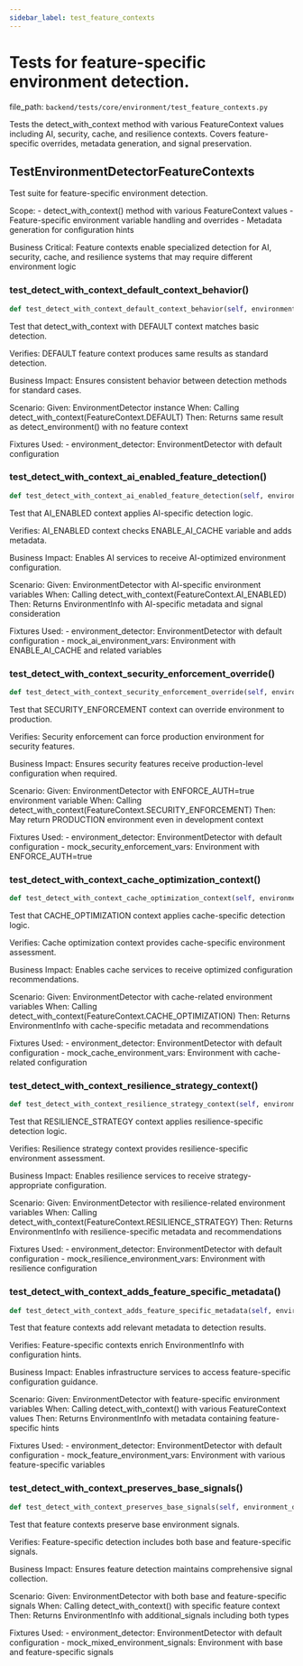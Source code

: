 ```yaml
---
sidebar_label: test_feature_contexts
---
```


# Tests for feature-specific environment detection.

  file_path: `backend/tests/core/environment/test_feature_contexts.py`

Tests the detect_with_context method with various FeatureContext values including
AI, security, cache, and resilience contexts. Covers feature-specific overrides,
metadata generation, and signal preservation.

## TestEnvironmentDetectorFeatureContexts

Test suite for feature-specific environment detection.

Scope:
    - detect_with_context() method with various FeatureContext values
    - Feature-specific environment variable handling and overrides
    - Metadata generation for configuration hints

Business Critical:
    Feature contexts enable specialized detection for AI, security, cache,
    and resilience systems that may require different environment logic

### test_detect_with_context_default_context_behavior()

```python
def test_detect_with_context_default_context_behavior(self, environment_detector):
```

Test that detect_with_context with DEFAULT context matches basic detection.

Verifies:
    DEFAULT feature context produces same results as standard detection.

Business Impact:
    Ensures consistent behavior between detection methods for standard cases.

Scenario:
    Given: EnvironmentDetector instance
    When: Calling detect_with_context(FeatureContext.DEFAULT)
    Then: Returns same result as detect_environment() with no feature context

Fixtures Used:
    - environment_detector: EnvironmentDetector with default configuration

### test_detect_with_context_ai_enabled_feature_detection()

```python
def test_detect_with_context_ai_enabled_feature_detection(self, environment_detector, mock_ai_environment_vars):
```

Test that AI_ENABLED context applies AI-specific detection logic.

Verifies:
    AI_ENABLED context checks ENABLE_AI_CACHE variable and adds metadata.

Business Impact:
    Enables AI services to receive AI-optimized environment configuration.

Scenario:
    Given: EnvironmentDetector with AI-specific environment variables
    When: Calling detect_with_context(FeatureContext.AI_ENABLED)
    Then: Returns EnvironmentInfo with AI-specific metadata and signal consideration

Fixtures Used:
    - environment_detector: EnvironmentDetector with default configuration
    - mock_ai_environment_vars: Environment with ENABLE_AI_CACHE and related variables

### test_detect_with_context_security_enforcement_override()

```python
def test_detect_with_context_security_enforcement_override(self, environment_detector, mock_security_enforcement_vars):
```

Test that SECURITY_ENFORCEMENT context can override environment to production.

Verifies:
    Security enforcement can force production environment for security features.

Business Impact:
    Ensures security features receive production-level configuration when required.

Scenario:
    Given: EnvironmentDetector with ENFORCE_AUTH=true environment variable
    When: Calling detect_with_context(FeatureContext.SECURITY_ENFORCEMENT)
    Then: May return PRODUCTION environment even in development context

Fixtures Used:
    - environment_detector: EnvironmentDetector with default configuration
    - mock_security_enforcement_vars: Environment with ENFORCE_AUTH=true

### test_detect_with_context_cache_optimization_context()

```python
def test_detect_with_context_cache_optimization_context(self, environment_detector, mock_cache_environment_vars):
```

Test that CACHE_OPTIMIZATION context applies cache-specific detection logic.

Verifies:
    Cache optimization context provides cache-specific environment assessment.

Business Impact:
    Enables cache services to receive optimized configuration recommendations.

Scenario:
    Given: EnvironmentDetector with cache-related environment variables
    When: Calling detect_with_context(FeatureContext.CACHE_OPTIMIZATION)
    Then: Returns EnvironmentInfo with cache-specific metadata and recommendations

Fixtures Used:
    - environment_detector: EnvironmentDetector with default configuration
    - mock_cache_environment_vars: Environment with cache-related configuration

### test_detect_with_context_resilience_strategy_context()

```python
def test_detect_with_context_resilience_strategy_context(self, environment_detector, mock_resilience_environment_vars):
```

Test that RESILIENCE_STRATEGY context applies resilience-specific detection logic.

Verifies:
    Resilience strategy context provides resilience-specific environment assessment.

Business Impact:
    Enables resilience services to receive strategy-appropriate configuration.

Scenario:
    Given: EnvironmentDetector with resilience-related environment variables
    When: Calling detect_with_context(FeatureContext.RESILIENCE_STRATEGY)
    Then: Returns EnvironmentInfo with resilience-specific metadata and recommendations

Fixtures Used:
    - environment_detector: EnvironmentDetector with default configuration
    - mock_resilience_environment_vars: Environment with resilience configuration

### test_detect_with_context_adds_feature_specific_metadata()

```python
def test_detect_with_context_adds_feature_specific_metadata(self, environment_detector, mock_feature_environment_vars):
```

Test that feature contexts add relevant metadata to detection results.

Verifies:
    Feature-specific contexts enrich EnvironmentInfo with configuration hints.

Business Impact:
    Enables infrastructure services to access feature-specific configuration guidance.

Scenario:
    Given: EnvironmentDetector with feature-specific environment variables
    When: Calling detect_with_context() with various FeatureContext values
    Then: Returns EnvironmentInfo with metadata containing feature-specific hints

Fixtures Used:
    - environment_detector: EnvironmentDetector with default configuration
    - mock_feature_environment_vars: Environment with various feature-specific variables

### test_detect_with_context_preserves_base_signals()

```python
def test_detect_with_context_preserves_base_signals(self, environment_detector, mock_security_enforcement_vars):
```

Test that feature contexts preserve base environment signals.

Verifies:
    Feature-specific detection includes both base and feature-specific signals.

Business Impact:
    Ensures feature detection maintains comprehensive signal collection.

Scenario:
    Given: EnvironmentDetector with both base and feature-specific signals
    When: Calling detect_with_context() with specific feature context
    Then: Returns EnvironmentInfo with additional_signals including both types

Fixtures Used:
    - environment_detector: EnvironmentDetector with default configuration
    - mock_mixed_environment_signals: Environment with base and feature-specific signals
